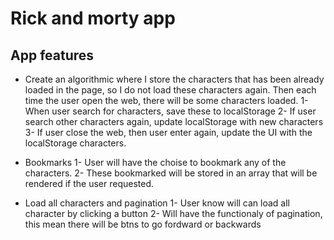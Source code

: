 # Rick and morty app

## App features

- Create an algorithmic where I store the characters that has been already loaded in the page,
  so I do not load these characters again. Then each time the user open the web, there will be some characters loaded.
  1- When user search for characters, save these to localStorage
  2- If user search other characters again, update localStorage with new characters
  3- If user close the web, then user enter again, update the UI with the localStorage characters.

- Bookmarks
  1- User will have the choise to bookmark any of the characters.
  2- These bookmarked will be stored in an array that will be rendered if the user requested.

- Load all characters and pagination
  1- User know will can load all character by clicking a button
  2- Will have the functionaly of pagination, this mean there will be btns to go fordward or backwards
